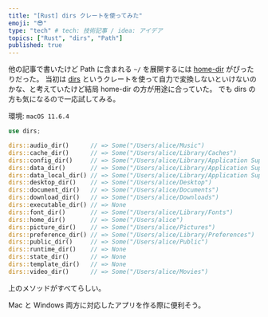 ```yaml
---
title: "[Rust] dirs クレートを使ってみた"
emoji: "😎"
type: "tech" # tech: 技術記事 / idea: アイデア
topics: ["Rust", "dirs", "Path"]
published: true
---
```


他の記事で書いたけど Path に含まれる `~/` を展開するには [home-dir](https://docs.rs/home-dir) がぴったりだった。
当初は [dirs](https://docs.rs/dirs) というクレートを使って自力で変換しないといけないのかな、と考えていたけど結局 home-dir の方が用途に合っていた。
でも dirs の方も気になるので一応試してみる。

環境: `macOS 11.6.4`

```rust
use dirs;

dirs::audio_dir()      // => Some("/Users/alice/Music")
dirs::cache_dir()      // => Some("/Users/alice/Library/Caches")
dirs::config_dir()     // => Some("/Users/alice/Library/Application Support")
dirs::data_dir()       // => Some("/Users/alice/Library/Application Support")
dirs::data_local_dir() // => Some("/Users/alice/Library/Application Support")
dirs::desktop_dir()    // => Some("/Users/alice/Desktop")
dirs::document_dir()   // => Some("/Users/alice/Documents")
dirs::download_dir()   // => Some("/Users/alice/Downloads")
dirs::executable_dir() // => None
dirs::font_dir()       // => Some("/Users/alice/Library/Fonts")
dirs::home_dir()       // => Some("/Users/alice")
dirs::picture_dir()    // => Some("/Users/alice/Pictures")
dirs::preference_dir() // => Some("/Users/alice/Library/Preferences")
dirs::public_dir()     // => Some("/Users/alice/Public")
dirs::runtime_dir()    // => None
dirs::state_dir()      // => None
dirs::template_dir()   // => None
dirs::video_dir()      // => Some("/Users/alice/Movies")
```

上のメソッドがすべてらしい。

Mac と Windows 両方に対応したアプリを作る際に便利そう。
